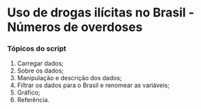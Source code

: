 # Uso de drogas ilícitas no Brasil - Números de overdoses

### Tópicos do script

1. Carregar dados;
2. Sobre os dados;
3. Manipulação e descrição dos dados;
4. Filtrar os dados para o Brasil e renomear as variáveis;
5. Gráfico;
6. Referência.
